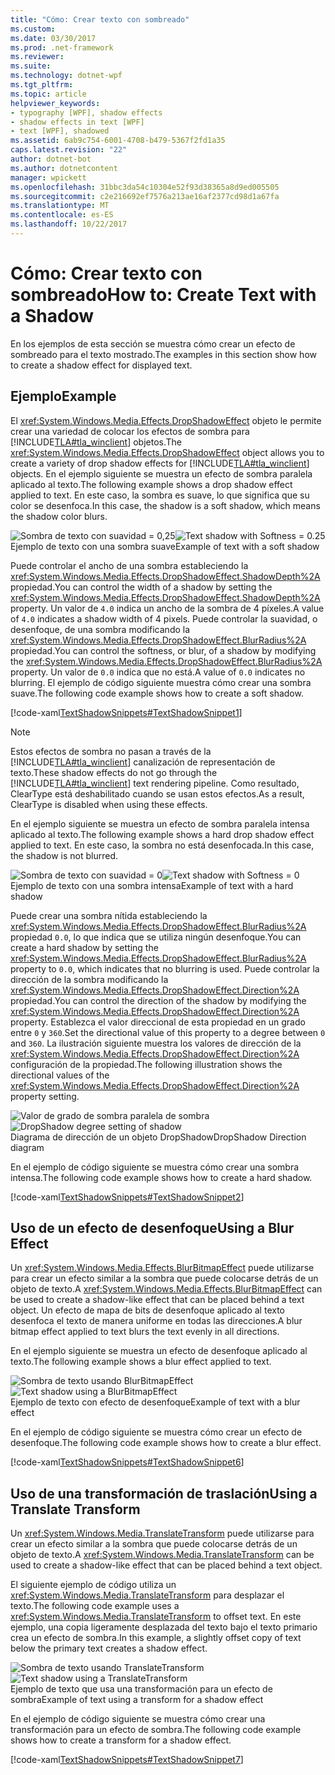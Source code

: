 ```yaml
---
title: "Cómo: Crear texto con sombreado"
ms.custom: 
ms.date: 03/30/2017
ms.prod: .net-framework
ms.reviewer: 
ms.suite: 
ms.technology: dotnet-wpf
ms.tgt_pltfrm: 
ms.topic: article
helpviewer_keywords:
- typography [WPF], shadow effects
- shadow effects in text [WPF]
- text [WPF], shadowed
ms.assetid: 6ab9c754-6001-4708-b479-5367f2fd1a35
caps.latest.revision: "22"
author: dotnet-bot
ms.author: dotnetcontent
manager: wpickett
ms.openlocfilehash: 31bbc3da54c10304e52f93d38365a8d9ed005505
ms.sourcegitcommit: c2e216692ef7576a213ae16af2377cd98d1a67fa
ms.translationtype: MT
ms.contentlocale: es-ES
ms.lasthandoff: 10/22/2017
---
```

# <a name="how-to-create-text-with-a-shadow"></a><span data-ttu-id="70168-102">Cómo: Crear texto con sombreado</span><span class="sxs-lookup"><span data-stu-id="70168-102">How to: Create Text with a Shadow</span></span>
<span data-ttu-id="70168-103">En los ejemplos de esta sección se muestra cómo crear un efecto de sombreado para el texto mostrado.</span><span class="sxs-lookup"><span data-stu-id="70168-103">The examples in this section show how to create a shadow effect for displayed text.</span></span>  
  
## <a name="example"></a><span data-ttu-id="70168-104">Ejemplo</span><span class="sxs-lookup"><span data-stu-id="70168-104">Example</span></span>  
 <span data-ttu-id="70168-105">El <xref:System.Windows.Media.Effects.DropShadowEffect> objeto le permite crear una variedad de colocar los efectos de sombra para [!INCLUDE[TLA#tla_winclient](../../../../includes/tlasharptla-winclient-md.md)] objetos.</span><span class="sxs-lookup"><span data-stu-id="70168-105">The <xref:System.Windows.Media.Effects.DropShadowEffect> object allows you to create a variety of drop shadow effects for [!INCLUDE[TLA#tla_winclient](../../../../includes/tlasharptla-winclient-md.md)] objects.</span></span> <span data-ttu-id="70168-106">En el ejemplo siguiente se muestra un efecto de sombra paralela aplicado al texto.</span><span class="sxs-lookup"><span data-stu-id="70168-106">The following example shows a drop shadow effect applied to text.</span></span> <span data-ttu-id="70168-107">En este caso, la sombra es suave, lo que significa que su color se desenfoca.</span><span class="sxs-lookup"><span data-stu-id="70168-107">In this case, the shadow is a soft shadow, which means the shadow color blurs.</span></span>  
  
 <span data-ttu-id="70168-108">![Sombra de texto con suavidad &#61; 0,25](../../../../docs/framework/wpf/advanced/media/shadowtext01.jpg "ShadowText01")</span><span class="sxs-lookup"><span data-stu-id="70168-108">![Text shadow with Softness &#61; 0.25](../../../../docs/framework/wpf/advanced/media/shadowtext01.jpg "ShadowText01")</span></span>  
<span data-ttu-id="70168-109">Ejemplo de texto con una sombra suave</span><span class="sxs-lookup"><span data-stu-id="70168-109">Example of text with a soft shadow</span></span>  
  
 <span data-ttu-id="70168-110">Puede controlar el ancho de una sombra estableciendo la <xref:System.Windows.Media.Effects.DropShadowEffect.ShadowDepth%2A> propiedad.</span><span class="sxs-lookup"><span data-stu-id="70168-110">You can control the width of a shadow by setting the <xref:System.Windows.Media.Effects.DropShadowEffect.ShadowDepth%2A> property.</span></span> <span data-ttu-id="70168-111">Un valor de `4.0` indica un ancho de la sombra de 4 píxeles.</span><span class="sxs-lookup"><span data-stu-id="70168-111">A value of `4.0` indicates a shadow width of 4 pixels.</span></span> <span data-ttu-id="70168-112">Puede controlar la suavidad, o desenfoque, de una sombra modificando la <xref:System.Windows.Media.Effects.DropShadowEffect.BlurRadius%2A> propiedad.</span><span class="sxs-lookup"><span data-stu-id="70168-112">You can control the softness, or blur, of a shadow by modifying the <xref:System.Windows.Media.Effects.DropShadowEffect.BlurRadius%2A> property.</span></span> <span data-ttu-id="70168-113">Un valor de `0.0` indica que no está.</span><span class="sxs-lookup"><span data-stu-id="70168-113">A value of `0.0` indicates no blurring.</span></span> <span data-ttu-id="70168-114">El ejemplo de código siguiente muestra cómo crear una sombra suave.</span><span class="sxs-lookup"><span data-stu-id="70168-114">The following code example shows how to create a soft shadow.</span></span>  
  
 [!code-xaml[TextShadowSnippets#TextShadowSnippet1](../../../../samples/snippets/csharp/VS_Snippets_Wpf/TextShadowSnippets/CS/SingleShadows.xaml#textshadowsnippet1)]  
  
> [!NOTE]
>  <span data-ttu-id="70168-115">Estos efectos de sombra no pasan a través de la [!INCLUDE[TLA#tla_winclient](../../../../includes/tlasharptla-winclient-md.md)] canalización de representación de texto.</span><span class="sxs-lookup"><span data-stu-id="70168-115">These shadow effects do not go through the [!INCLUDE[TLA#tla_winclient](../../../../includes/tlasharptla-winclient-md.md)] text rendering pipeline.</span></span> <span data-ttu-id="70168-116">Como resultado, ClearType está deshabilitado cuando se usan estos efectos.</span><span class="sxs-lookup"><span data-stu-id="70168-116">As a result, ClearType is disabled when using these effects.</span></span>  
  
 <span data-ttu-id="70168-117">En el ejemplo siguiente se muestra un efecto de sombra paralela intensa aplicado al texto.</span><span class="sxs-lookup"><span data-stu-id="70168-117">The following example shows a hard drop shadow effect applied to text.</span></span> <span data-ttu-id="70168-118">En este caso, la sombra no está desenfocada.</span><span class="sxs-lookup"><span data-stu-id="70168-118">In this case, the shadow is not blurred.</span></span>  
  
 <span data-ttu-id="70168-119">![Sombra de texto con suavidad &#61; 0](../../../../docs/framework/wpf/advanced/media/shadowtext02.jpg "ShadowText02")</span><span class="sxs-lookup"><span data-stu-id="70168-119">![Text shadow with Softness &#61; 0](../../../../docs/framework/wpf/advanced/media/shadowtext02.jpg "ShadowText02")</span></span>  
<span data-ttu-id="70168-120">Ejemplo de texto con una sombra intensa</span><span class="sxs-lookup"><span data-stu-id="70168-120">Example of text with a hard shadow</span></span>  
  
 <span data-ttu-id="70168-121">Puede crear una sombra nítida estableciendo la <xref:System.Windows.Media.Effects.DropShadowEffect.BlurRadius%2A> propiedad `0.0`, lo que indica que se utiliza ningún desenfoque.</span><span class="sxs-lookup"><span data-stu-id="70168-121">You can create a hard shadow by setting the <xref:System.Windows.Media.Effects.DropShadowEffect.BlurRadius%2A> property to `0.0`, which indicates that no blurring is used.</span></span> <span data-ttu-id="70168-122">Puede controlar la dirección de la sombra modificando la <xref:System.Windows.Media.Effects.DropShadowEffect.Direction%2A> propiedad.</span><span class="sxs-lookup"><span data-stu-id="70168-122">You can control the direction of the shadow by modifying the <xref:System.Windows.Media.Effects.DropShadowEffect.Direction%2A> property.</span></span> <span data-ttu-id="70168-123">Establezca el valor direccional de esta propiedad en un grado entre `0` y `360`.</span><span class="sxs-lookup"><span data-stu-id="70168-123">Set the directional value of this property to a degree between `0` and `360`.</span></span> <span data-ttu-id="70168-124">La ilustración siguiente muestra los valores de dirección de la <xref:System.Windows.Media.Effects.DropShadowEffect.Direction%2A> configuración de la propiedad.</span><span class="sxs-lookup"><span data-stu-id="70168-124">The following illustration shows the directional values of the <xref:System.Windows.Media.Effects.DropShadowEffect.Direction%2A> property setting.</span></span>  
  
 <span data-ttu-id="70168-125">![Valor de grado de sombra paralela de sombra](../../../../docs/framework/wpf/advanced/media/shadowtext08.png "ShadowText08")</span><span class="sxs-lookup"><span data-stu-id="70168-125">![DropShadow degree setting of shadow](../../../../docs/framework/wpf/advanced/media/shadowtext08.png "ShadowText08")</span></span>  
<span data-ttu-id="70168-126">Diagrama de dirección de un objeto DropShadow</span><span class="sxs-lookup"><span data-stu-id="70168-126">DropShadow Direction diagram</span></span>  
  
 <span data-ttu-id="70168-127">En el ejemplo de código siguiente se muestra cómo crear una sombra intensa.</span><span class="sxs-lookup"><span data-stu-id="70168-127">The following code example shows how to create a hard shadow.</span></span>  
  
 [!code-xaml[TextShadowSnippets#TextShadowSnippet2](../../../../samples/snippets/csharp/VS_Snippets_Wpf/TextShadowSnippets/CS/SingleShadows.xaml#textshadowsnippet2)]  
  
## <a name="using-a-blur-effect"></a><span data-ttu-id="70168-128">Uso de un efecto de desenfoque</span><span class="sxs-lookup"><span data-stu-id="70168-128">Using a Blur Effect</span></span>  
 <span data-ttu-id="70168-129">Un <xref:System.Windows.Media.Effects.BlurBitmapEffect> puede utilizarse para crear un efecto similar a la sombra que puede colocarse detrás de un objeto de texto.</span><span class="sxs-lookup"><span data-stu-id="70168-129">A <xref:System.Windows.Media.Effects.BlurBitmapEffect> can be used to create a shadow-like effect that can be placed behind a text object.</span></span> <span data-ttu-id="70168-130">Un efecto de mapa de bits de desenfoque aplicado al texto desenfoca el texto de manera uniforme en todas las direcciones.</span><span class="sxs-lookup"><span data-stu-id="70168-130">A blur bitmap effect applied to text blurs the text evenly in all directions.</span></span>  
  
 <span data-ttu-id="70168-131">En el ejemplo siguiente se muestra un efecto de desenfoque aplicado al texto.</span><span class="sxs-lookup"><span data-stu-id="70168-131">The following example shows a blur effect applied to text.</span></span>  
  
 <span data-ttu-id="70168-132">![Sombra de texto usando BlurBitmapEffect](../../../../docs/framework/wpf/advanced/media/shadowtext06.jpg "ShadowText06")</span><span class="sxs-lookup"><span data-stu-id="70168-132">![Text shadow using a BlurBitmapEffect](../../../../docs/framework/wpf/advanced/media/shadowtext06.jpg "ShadowText06")</span></span>  
<span data-ttu-id="70168-133">Ejemplo de texto con efecto de desenfoque</span><span class="sxs-lookup"><span data-stu-id="70168-133">Example of text with a blur effect</span></span>  
  
 <span data-ttu-id="70168-134">En el ejemplo de código siguiente se muestra cómo crear un efecto de desenfoque.</span><span class="sxs-lookup"><span data-stu-id="70168-134">The following code example shows how to create a blur effect.</span></span>  
  
 [!code-xaml[TextShadowSnippets#TextShadowSnippet6](../../../../samples/snippets/csharp/VS_Snippets_Wpf/TextShadowSnippets/CS/BlurShadows.xaml#textshadowsnippet6)]  
  
## <a name="using-a-translate-transform"></a><span data-ttu-id="70168-135">Uso de una transformación de traslación</span><span class="sxs-lookup"><span data-stu-id="70168-135">Using a Translate Transform</span></span>  
 <span data-ttu-id="70168-136">Un <xref:System.Windows.Media.TranslateTransform> puede utilizarse para crear un efecto similar a la sombra que puede colocarse detrás de un objeto de texto.</span><span class="sxs-lookup"><span data-stu-id="70168-136">A <xref:System.Windows.Media.TranslateTransform> can be used to create a shadow-like effect that can be placed behind a text object.</span></span>  
  
 <span data-ttu-id="70168-137">El siguiente ejemplo de código utiliza un <xref:System.Windows.Media.TranslateTransform> para desplazar el texto.</span><span class="sxs-lookup"><span data-stu-id="70168-137">The following code example uses a <xref:System.Windows.Media.TranslateTransform> to offset text.</span></span> <span data-ttu-id="70168-138">En este ejemplo, una copia ligeramente desplazada del texto bajo el texto primario crea un efecto de sombra.</span><span class="sxs-lookup"><span data-stu-id="70168-138">In this example, a slightly offset copy of text below the primary text creates a shadow effect.</span></span>  
  
 <span data-ttu-id="70168-139">![Sombra de texto usando TranslateTransform](../../../../docs/framework/wpf/advanced/media/shadowtext07.jpg "ShadowText07")</span><span class="sxs-lookup"><span data-stu-id="70168-139">![Text shadow using a TranslateTransform](../../../../docs/framework/wpf/advanced/media/shadowtext07.jpg "ShadowText07")</span></span>  
<span data-ttu-id="70168-140">Ejemplo de texto que usa una transformación para un efecto de sombra</span><span class="sxs-lookup"><span data-stu-id="70168-140">Example of text using a transform for a shadow effect</span></span>  
  
 <span data-ttu-id="70168-141">En el ejemplo de código siguiente se muestra cómo crear una transformación para un efecto de sombra.</span><span class="sxs-lookup"><span data-stu-id="70168-141">The following code example shows how to create a transform for a shadow effect.</span></span>  
  
 [!code-xaml[TextShadowSnippets#TextShadowSnippet7](../../../../samples/snippets/csharp/VS_Snippets_Wpf/TextShadowSnippets/CS/TransformShadows.xaml#textshadowsnippet7)]
